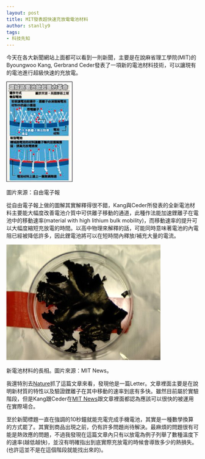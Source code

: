 ```yaml
---
layout: post
title: MIT發表超快速充放電電池材料
author: stanlly9
tags:
- 科技先知
---
```

今天在各大新聞網站上面都可以看到一則新聞，主要是在說麻省理工學院(MIT)的Byoungwoo Kang, Gerbrand Ceder發表了一項新的電池材料技術，可以讓現有的電池進行超級快速的充放電。

<!--more-->

![image](/img/in-post/600_113.jpg)

圖片來源：自由電子報

從自由電子報上做的圖解其實解釋得很不錯，Kang與Ceder所發表的全新電池材料主要能大幅度改善電池介質中可供離子移動的通道，此種作法能加速鋰離子在電池中的移動速率(material with high lithium bulk mobility)，而移動速率的提升可以大幅度縮短充放電的時間。以高中物理來解釋的話，可能同時意味著電池的內電阻已經被降低許多，因此鋰電池將可以在短時間內釋放/補充大量的電流。

![image](/img/in-post/battery-mat-3-enlarged.jpg)

新電池材料的長相。圖片來源：MIT News。

我還特別去[Nature](https://www.nature.com/articles/nature07853)抓了這篇文章來看，發現他是一篇Letter。文章裡面主要是在說明新材質的特性以及驗證鋰離子在其中移動的速率到底有多快。雖然目前屬於實驗階段，但是Kang跟Ceder在[MIT News](http://news.mit.edu/2009/battery-material-0311)跟文章裡面都認為應該可以很快的被運用在實際場合。

至於新聞標題一直在強調的10秒鐘就能充電完成手機電池，其實是一種數學換算的方式罷了。其實到商品出現之前，仍有許多問題尚待解決。最麻煩的問題很有可能是熱效應的問題，不過我發現在這篇文章內只有以放電為例子列舉了數種溫度下的速率(越低越快)，並沒有明確指出到底實際充放電的時候會導致多少的熱損失。(也許這並不是在這個階段就能找出來的)。

